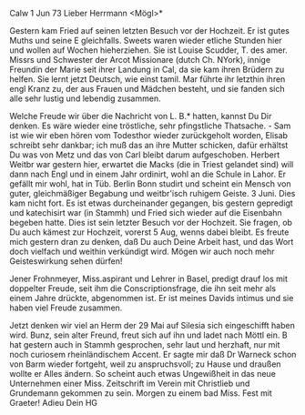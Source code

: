  Calw 1 Jun 73
Lieber Herrmann <Mögl>*

Gestern kam Fried auf seinen letzten Besuch vor der Hochzeit. Er ist gutes Muths und seine E gleichfalls. Sweets waren wieder etliche Stunden hier und wollen auf Wochen hieherziehen. Sie ist Louise Scudder, T. des amer. Missrs und Schwester der Arcot Missionare (dutch Ch. NYork), innige Freundin der Marie seit ihrer Landung in Cal, da sie kam ihren Brüdern zu helfen. Sie lernt jetzt Deutsch, wie einst tamil. Mar führte ihr letzthin ihren engl Kranz zu, der aus Frauen und Mädchen besteht, und sie fanden sich alle sehr lustig und lebendig zusammen.

Welche Freude wir über die Nachricht von L. B.<acmeister>* hatten, kannst Du Dir denken. Es wäre wieder eine tröstliche, sehr pfingstliche Thatsache. - Sam ist wie wir eben hören vom Todesthor wieder zurückgeholt worden, Elisab schreibt sehr dankbar; ich muß das an ihre Mutter schicken, dafür erhältst Du was von Metz und das von Carl bleibt darum aufgeschoben. 
Herbert Weitbr war gestern hier, erwartet die Macks (die in Triest gelandet sind) will dann nach Engl und in einem Jahr ordinirt, wohl an die Schule in Lahor. Er gefällt mir wohl, hat in Tüb. Berlin Bonn studirt und scheint ein Mensch von guter, gleichmäßiger Begabung und weitbr'isch ruhigem Geiste. 
3 Juni. Dies kam nicht fort. Es ist etwas durcheinander gegangen, bis gestern gepredigt und katechisirt war (in Stammh) und Fried sich wieder auf die Eisenbahn begeben hatte. Dies ist sein letzter Besuch vor der Hochzeit. Sie fragen, ob Du auch kämest zur Hochzeit, vorerst 5 Aug, wenns dabei bleibt. Es freute mich gestern dran zu denken, daß Du auch Deine Arbeit hast, und das Wort doch vielfach und weithin verkündigt wird. Mögen wir auch noch mehr Geisteswirkung sehen dürfen!

Jener Frohnmeyer, Miss.aspirant und Lehrer in Basel, predigt drauf los mit doppelter Freude, seit ihm die Conscriptionsfrage, die ihn seit mehr als einem Jahre drückte, abgenommen ist. Er ist meines Davids intimus und sie haben viel Freude zusammen.

Jetzt denken wir viel an Herm der 29 Mai auf Silesia sich eingeschifft haben wird. Bunz, sein alter Freund, freut sich auf ihn und ladet nach Möttl ein. B hat gestern auch in Stammh gesprochen, sehr laut und herzhaft, nur mit noch curiosem rheinländischem Accent. Er sagte mir daß Dr Warneck schon von Barm wieder fortgeht, weil zu anspruchsvoll; zu Hause und draußen wollte er Alles ändern. So scheint auch etwas Ungewißheit in das neue Unternehmen einer Miss. Zeitschrift im Verein mit Christlieb und Grundemann gekommen zu sein. Morgen zu einem bad Miss. Fest mit Graeter! Adieu  Dein HG
